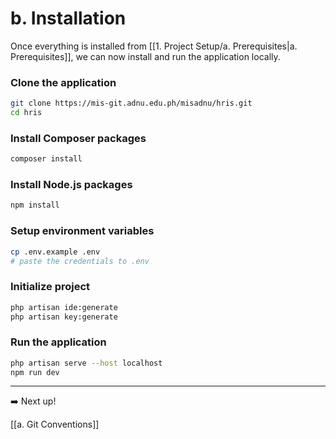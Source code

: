 # b. Installation

Once everything is installed from [[1. Project Setup/a. Prerequisites|a. Prerequisites]], we can now install and run the application locally.

### Clone the application

```bash
git clone https://mis-git.adnu.edu.ph/misadnu/hris.git
cd hris
```

### Install Composer packages

```bash
composer install
```

### Install Node.js packages

```bash
npm install
```

### Setup environment variables

```bash
cp .env.example .env
# paste the credentials to .env
```

### Initialize project

```bash
php artisan ide:generate
php artisan key:generate
```

### Run the application

```bash
php artisan serve --host localhost
npm run dev
```

---

➡️ Next up!

[[a. Git Conventions]]